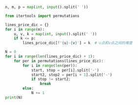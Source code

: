 
<BlogInfo id="1161" title="37.路线" author="白日梦想猿" pv=0 read_times=0 pre_cost_time="0分27秒" category="算法" tag_list="['算法']" create_time="2022.05.07 17:49:00" update_time="2022.05.07 18:07:27" />

```python
n, m, p = map(int, input().split(' '))

from itertools import permutations

lines_price_dic = {}
for i in range(m):
    u, v, k = map(int, input().split(' '))
    if k <= p:
        lines_price_dic[f'{u}-{v}'] = k  # u点和v点之间的难度

N = 0
for i in range(len(lines_price_dic) + 1):
    for per in permutations(lines_price_dic):
        for i in range(len(per)):
            start, stop = per[i].split('-')
            start2, stop2 = per[i + 1].split('-')
            if stop != start2:
                break
        else:
            N += 1
print(N)

```
